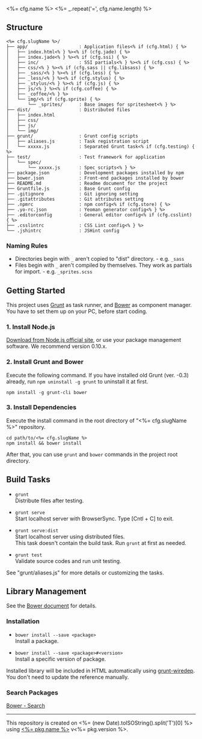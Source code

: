 <%= cfg.name %>
<%= _.repeat('=', cfg.name.length) %>

Structure
---------

```
<%= cfg.slugName %>/
├── app/                   : Application files<% if (cfg.html) { %>
│   ├── index.html<% } %><% if (cfg.jade) { %>
│   ├── index.jade<% } %><% if (cfg.ssi) { %>
│   ├── inc/               : SSI partials<% } %><% if (cfg.css) { %>
│   ├── css/<% } %><% if (cfg.sass || cfg.libsass) { %>
│   ├── _sass/<% } %><% if (cfg.less) { %>
│   ├── _less/<% } %><% if (cfg.stylus) { %>
│   ├── _stylus/<% } %><% if (cfg.js) { %>
│   ├── js/<% } %><% if (cfg.coffee) { %>
│   ├── _coffee/<% } %>
│   └── img/<% if (cfg.sprite) { %>
│       └── _sprites/      : Base images for spritesheet<% } %>
├── dist/                  : Distributed files
│   ├── index.html
│   ├── css/
│   ├── js/
│   └── img/
├── grunt/                 : Grunt config scripts
│   ├── aliases.js         : Task registration script
│   └── xxxxx.js           : Separated Grunt task<% if (cfg.testing) { %>
├── test/                  : Test framework for application
│   └── spec/
│       └── xxxxx.js       : Spec scripts<% } %>
├── package.json           : Development packages installed by npm
├── bower.json             : Front-end packages installed by bower
├── README.md              : Readme document for the project
├── Gruntfile.js           : Base Grunt config
├── .gitignore             : Git ignoring setting
├── .gitattributes         : Git attributes setting
├── .npmrc                 : npm config<% if (cfg.store) { %>
├── .yo-rc.json            : Yeoman generator config<% } %>
├── .editorconfig          : General editor config<% if (cfg.csslint) { %>
├── .csslintrc             : CSS Lint config<% } %>
└── .jshintrc              : JSHint config
```

### Naming Rules
* Directories begin with `_` aren't copied to "dist" directory. - e.g. `_sass`
* Files begin with `_` aren't compiled by themselves. They work as partials for import. - e.g. `_sprites.scss`

Getting Started
---------------

This project uses [Grunt](http://gruntjs.com/) as task runner, and [Bower](http://bower.io/) as component manager.  
You have to set them up on your PC, before start coding.

### 1. Install Node.js
[Download from Node.js official site](http://nodejs.org/), or use your package management software.
We recommend version 0.10.x.

### 2. Install Grunt and Bower
Execute the following command.
If you have installed old Grunt (ver. -0.3) already, run `npm uninstall -g grunt` to uninstall it at first.

```
npm install -g grunt-cli bower
```

### 3. Install Dependencies
Execute the install command in the root directory of "<%= cfg.slugName %>" repository.

```
cd path/to/<%= cfg.slugName %>
npm install && bower install
```

After that, you can use `grunt` and `bower` commands in the project root directory.

Build Tasks
-----------

* `grunt`  
  Distribute files after testing.

* `grunt serve`  
  Start localhost server with BrowserSync.
  Type [Cntl + C] to exit.

* `grunt serve:dist`  
  Start localhost server using distributed files.  
  This task doesn't contain the build task. Run `grunt` at first as needed.

* `grunt test`  
  Validate source codes and run unit testing.

See "grunt/aliases.js" for more details or customizing the tasks.

Library Management
------------------

See the [Bower document](http://bower.io/#usage) for details.

### Installation

* `bower install --save <package>`  
  Install a package.

* `bower install --save <package>#<version>`  
  Install a specific version of package.

Installed library will be included in HTML automatically using [grunt-wiredep](https://github.com/stephenplusplus/grunt-wiredep).
You don't need to update the reference manually.

### Search Packages
[Bower - Search](http://bower.io/search/)

----

This repository is created on <%= (new Date).toISOString().split('T')[0] %> using [<%= pkg.name %>](<%= pkg.homepage %>) v<%= pkg.version %>.
